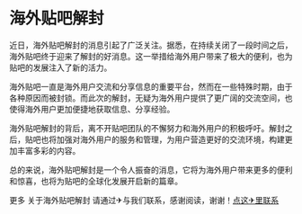 # 海外贴吧解封

近日，海外贴吧解封的消息引起了广泛关注。据悉，在持续关闭了一段时间之后，海外贴吧终于迎来了解封的好消息。这一举措给海外用户带来了极大的便利，也为贴吧的发展注入了新的活力。

海外贴吧一直是海外用户交流和分享信息的重要平台，然而在一些特殊时期，由于各种原因而被封锁。而此次的解封，无疑为海外用户提供了更广阔的交流空间，也使得海外用户更加便捷地获取信息、分享经验。

海外贴吧解封的背后，离不开贴吧团队的不懈努力和海外用户的积极呼吁。解封之后，贴吧也将加强对海外用户的服务和管理，为用户营造更好的交流环境，构建更加丰富多彩的内容。

总的来说，海外贴吧解封是一个令人振奋的消息，它将为海外用户带来更多的便利和惊喜，也将为贴吧的全球化发展开启新的篇章。

更多 关于海外贴吧解封 请通过✈与我们联系，感谢阅读，谢谢！[点这✈里联系](https://a.k02.cc)